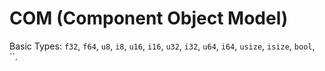 # COM (Component Object Model)

Basic Types: `f32`, `f64`, `u8`, `i8`, `u16`, `i16`, `u32`, `i32`, `u64`, `i64`, `usize`, `isize`, `bool`, ``.